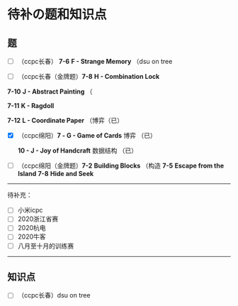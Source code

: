 # 待补の题和知识点

## 题

- [ ]  （ccpc长春） **7-6** **F - Strange Memory** （dsu on tree

- [ ]  （ccpc长春（金牌题）**7-8** **H - Combination Lock**

  **7-10** **J - Abstract Painting** （

  **7-11** **K - Ragdoll**

  **7-12** **L - Coordinate Paper** （博弈（已）

- [x] （ccpc绵阳）**7 - G - Game of Cards** 博弈 （已）

  **10 - J - Joy of Handcraft** 数据结构 （已）

- [ ] （ccpc绵阳（金牌题）**7-2** **Building Blocks** （构造
  **7-5** **Escape from the Island**
  **7-8** **Hide and Seek**



---

待补充：

- [ ] 小米icpc
- [ ] 2020浙江省赛
- [ ] 2020杭电
- [ ] 2020牛客
- [ ] 八月至十月的训练赛

----

## 知识点

- [ ] （ccpc长春）dsu on tree

  